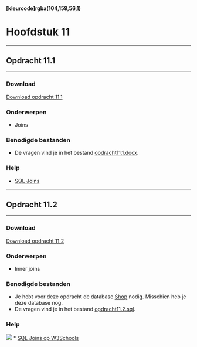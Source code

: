 #### [kleurcode]rgba(104,159,56,1)

# Hoofdstuk 11

---
## Opdracht 11.1
---

### Download
<a href="https://elo.kw1c.nl/CMS/Studie/811%20ICT-Academie/811%20VakkenInhoud/%5BB.26%20SQL%5D%20SQL%20%20Databases/25187%20%C2%A0%20Applicatie-%20en%20mediaontwikkelaar/Periode%2007/Productie/02.%20Opdrachten/Hoofdstuk%2011/Opdracht%2011.1.pdf" target="_blank">Download opdracht 11.1</a>

### Onderwerpen
*   Joins

### Benodigde bestanden
*	De vragen vind je in het bestand <a href="https://elo.kw1c.nl/CMS/Studie/811%20ICT-Academie/811%20VakkenInhoud/%5BB.26%20SQL%5D%20SQL%20%20Databases/25187%20%C2%A0%20Applicatie-%20en%20mediaontwikkelaar/Periode%2007/Productie/02.%20Opdrachten/Hoofdstuk%2011/Vragen%20opdracht%2011.1.docx" target="_blank">opdracht11.1.docx</a>.

### Help
*   <a href="http://lmgtfy.com/?q=SQL+joins" target="_blank">SQL Joins</a>

---
## Opdracht 11.2
---

### Download
<a href="https://elo.kw1c.nl/CMS/Studie/811%20ICT-Academie/811%20VakkenInhoud/%5BB.26%20SQL%5D%20SQL%20%20Databases/25187%20%C2%A0%20Applicatie-%20en%20mediaontwikkelaar/Periode%2007/Productie/02.%20Opdrachten/Hoofdstuk%2011/Opdracht%2011.2.pdf" target="_blank">Download opdracht 11.2</a>

### Onderwerpen
*	Inner joins

### Benodigde bestanden
*   Je hebt voor deze opdracht de database <a href="https://elo.kw1c.nl/CMS/Studie/811%20ICT-Academie/811%20VakkenInhoud/%5BB.26%20SQL%5D%20SQL%20%20Databases/25187%20%C2%A0%20Applicatie-%20en%20mediaontwikkelaar/Periode%2007/Productie/02.%20Opdrachten/Hoofdstuk%2010/resources/102_shop.sql" target="_blank">Shop</a> nodig. Misschien heb je deze database nog.
*	De vragen vind je in het bestand <a href="https://elo.kw1c.nl/CMS/Studie/811%20ICT-Academie/811%20VakkenInhoud/%5BB.26%20SQL%5D%20SQL%20%20Databases/25187%20%C2%A0%20Applicatie-%20en%20mediaontwikkelaar/Periode%2007/Productie/02.%20Opdrachten/Hoofdstuk%2011/opdracht11.2.sql" target="_blank">opdracht11.2.sql</a>.


### Help
<img src="https://elo.kw1c.nl/CMS/Studie/811%20ICT-Academie/811%20VakkenInhoud/%5BB.26%20SQL%5D%20SQL%20%20Databases/25187%20%C2%A0%20Applicatie-%20en%20mediaontwikkelaar/Periode%2007/Productie/02.%20Opdrachten/Hoofdstuk%2010/resources/102_schema.png">
*   <a href="https://www.w3schools.com/sql/sql_join.asp" target="_blank">SQL Joins op W3Schools</a>




